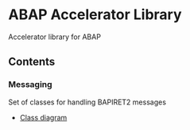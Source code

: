 # ABAP Accelerator Library
Accelerator library for ABAP

## Contents
### Messaging
Set of classes for handling BAPIRET2 messages
 - [Class diagram](src/yal_messaging/ClassDiagram.md)
